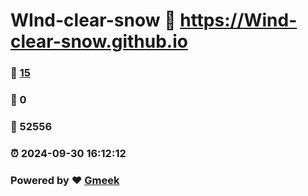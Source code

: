# WInd-clear-snow :link: https://Wind-clear-snow.github.io 
### :page_facing_up: [15](https://Wind-clear-snow.github.io/tag.html) 
### :speech_balloon: 0 
### :hibiscus: 52556 
### :alarm_clock: 2024-09-30 16:12:12 
### Powered by :heart: [Gmeek](https://github.com/Meekdai/Gmeek)
